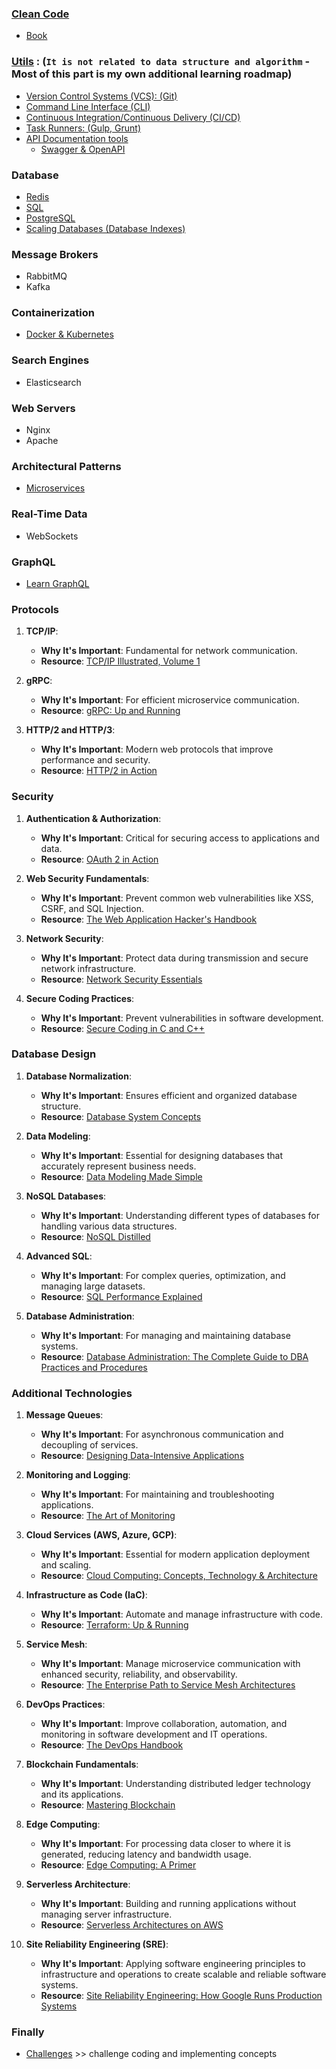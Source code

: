 ### [Clean Code](https://github.com/m-mdy-m/algorithms-data-structures/tree/main/9.Additional-Concept/Clean%20Code)
- [Book](https://github.com/jnguyen095/clean-code/blob/master/Clean.Code.A.Handbook.of.Agile.Software.Craftsmanship.pdf)

### [Utils](https://github.com/m-mdy-m/algorithms-data-structures/tree/main/9.Additional-Concept/Utils) : (`It is not related to data structure and algorithm` - Most of this part is my own additional learning roadmap)
- [Version Control Systems (VCS): (Git)](https://github.com/m-mdy-m/algorithms-data-structures/tree/main/9.Additional-Concept/Utils/VCS)
- [Command Line Interface (CLI)](https://github.com/m-mdy-m/algorithms-data-structures/tree/main/9.Additional-Concept/Utils/CLI)
- [Continuous Integration/Continuous Delivery (CI/CD)](https://github.com/m-mdy-m/algorithms-data-structures/tree/main/9.Additional-Concept/Utils/CI-CD)
- [Task Runners: (Gulp, Grunt)](https://github.com/m-mdy-m/algorithms-data-structures/tree/main/9.Additional-Concept/Utils/Task-Runners)
- [API Documentation tools](https://github.com/m-mdy-m/algorithms-data-structures/tree/main/9.Additional-Concept/Utils/API-Documentation)
  - [Swagger & OpenAPI](https://github.com/m-mdy-m/openapi-playground)

### Database
- [Redis](https://github.com/m-mdy-m/Redis-Playground)
- [SQL](https://github.com/m-mdy-m/SQL-Playground)
- [PostgreSQL](https://github.com/m-mdy-m/postgreSQL-playground)
- [Scaling Databases (Database Indexes)](https://www.freecodecamp.org/news/database-indexing-at-a-glance-bb50809d48bd/)

### Message Brokers
- RabbitMQ
- Kafka

### Containerization
- [Docker & Kubernetes](https://github.com/m-mdy-m/docker-playground)

### Search Engines
- Elasticsearch

### Web Servers
- Nginx
- Apache

### Architectural Patterns
- [Microservices](https://github.com/m-mdy-m/microservices-explorer)

### Real-Time Data
- WebSockets

### GraphQL
- [Learn GraphQL](https://github.com/m-mdy-m/learn_graphql)

### **Protocols**
1. **TCP/IP**:
   - **Why It's Important**: Fundamental for network communication.
   - **Resource**: [TCP/IP Illustrated, Volume 1](https://www.pearson.com/store/p/tcp-ip-illustrated-volume-1-the-protocols/P100000135613)

2. **gRPC**:
   - **Why It's Important**: For efficient microservice communication.
   - **Resource**: [gRPC: Up and Running](https://www.oreilly.com/library/view/grpc-up-and/9781492058328/)

3. **HTTP/2 and HTTP/3**:
   - **Why It's Important**: Modern web protocols that improve performance and security.
   - **Resource**: [HTTP/2 in Action](https://www.manning.com/books/http2-in-action)

### **Security**
1. **Authentication & Authorization**:
   - **Why It's Important**: Critical for securing access to applications and data.
   - **Resource**: [OAuth 2 in Action](https://www.manning.com/books/oauth-2-in-action)

2. **Web Security Fundamentals**:
   - **Why It's Important**: Prevent common web vulnerabilities like XSS, CSRF, and SQL Injection.
   - **Resource**: [The Web Application Hacker's Handbook](https://www.wiley.com/en-us/The+Web+Application+Hacker's+Handbook%3A+Finding+and+Exploiting+Security+Flaws%2C+2nd+Edition-p-9781118026471)

3. **Network Security**:
   - **Why It's Important**: Protect data during transmission and secure network infrastructure.
   - **Resource**: [Network Security Essentials](https://www.pearson.com/store/p/network-security-essentials-applications-and-standards/P100000774536)

4. **Secure Coding Practices**:
   - **Why It's Important**: Prevent vulnerabilities in software development.
   - **Resource**: [Secure Coding in C and C++](https://www.pearson.com/store/p/secure-coding-in-c-and-c-plus-plus/P100000188054)

### **Database Design**
1. **Database Normalization**:
   - **Why It's Important**: Ensures efficient and organized database structure.
   - **Resource**: [Database System Concepts](https://www.db-book.com/)

2. **Data Modeling**:
   - **Why It's Important**: Essential for designing databases that accurately represent business needs.
   - **Resource**: [Data Modeling Made Simple](https://technicspub.com/data-modeling-made-simple/)

3. **NoSQL Databases**:
   - **Why It's Important**: Understanding different types of databases for handling various data structures.
   - **Resource**: [NoSQL Distilled](https://www.pearson.com/store/p/nosql-distilled-a-brief-guide-to-the-emerging-world-of-polyglot-persistence/P100000630100)

4. **Advanced SQL**:
   - **Why It's Important**: For complex queries, optimization, and managing large datasets.
   - **Resource**: [SQL Performance Explained](https://sql-performance-explained.com/)

5. **Database Administration**:
   - **Why It's Important**: For managing and maintaining database systems.
   - **Resource**: [Database Administration: The Complete Guide to DBA Practices and Procedures](https://www.pearson.com/store/p/database-administration/P100000289881)

### **Additional Technologies**

1. **Message Queues**:
   - **Why It's Important**: For asynchronous communication and decoupling of services.
   - **Resource**: [Designing Data-Intensive Applications](https://www.oreilly.com/library/view/designing-data-intensive-applications/9781491903063/)

2. **Monitoring and Logging**:
   - **Why It's Important**: For maintaining and troubleshooting applications.
   - **Resource**: [The Art of Monitoring](https://www.artofmonitoring.com/)

3. **Cloud Services (AWS, Azure, GCP)**:
   - **Why It's Important**: Essential for modern application deployment and scaling.
   - **Resource**: [Cloud Computing: Concepts, Technology & Architecture](https://www.pearson.com/store/p/cloud-computing-concepts-technology-architecture/P100000684090)

4. **Infrastructure as Code (IaC)**:
   - **Why It's Important**: Automate and manage infrastructure with code.
   - **Resource**: [Terraform: Up & Running](https://www.oreilly.com/library/view/terraform-up/9781492046905/)

5. **Service Mesh**:
   - **Why It's Important**: Manage microservice communication with enhanced security, reliability, and observability.
   - **Resource**: [The Enterprise Path to Service Mesh Architectures](https://www.oreilly.com/library/view/the-enterprise-path/9781492059868/)

6. **DevOps Practices**:
   - **Why It's Important**: Improve collaboration, automation, and monitoring in software development and IT operations.
   - **Resource**: [The DevOps Handbook](https://www.oreilly.com/library/view/the-devops-handbook/9781457191381/)

7. **Blockchain Fundamentals**:
   - **Why It's Important**: Understanding distributed ledger technology and its applications.
   - **Resource**: [Mastering Blockchain](https://www.packtpub.com/product/mastering-blockchain-fourth-edition/9781803241067)

8. **Edge Computing**:
   - **Why It's Important**: For processing data closer to where it is generated, reducing latency and bandwidth usage.
   - **Resource**: [Edge Computing: A Primer](https://www.oreilly.com/library/view/edge-computing/9781492043294/)

9. **Serverless Architecture**:
   - **Why It's Important**: Building and running applications without managing server infrastructure.
   - **Resource**: [Serverless Architectures on AWS](https://www.oreilly.com/library/view/serverless-architectures-on/9781492059882/)

10. **Site Reliability Engineering (SRE)**:
    - **Why It's Important**: Applying software engineering principles to infrastructure and operations to create scalable and reliable software systems.
    - **Resource**: [Site Reliability Engineering: How Google Runs Production Systems](https://sre.google/sre-book/table-of-contents/)

### Finally
- [Challenges](https://github.com/m-mdy-m/algorithms-data-structures/tree/main/9.Additional-Concept/Challenges) >> challenge coding and implementing concepts